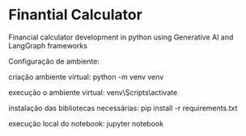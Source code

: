 # Finantial Calculator

Financial calculator development in python using Generative AI and LangGraph frameworks


Configuração de ambiente:

criação ambiente virtual: python -m venv venv

execução o ambiente virtual: venv\Scripts\activate

instalação das bibliotecas necessárias: pip install -r requirements.txt

execução local do notebook: jupyter notebook